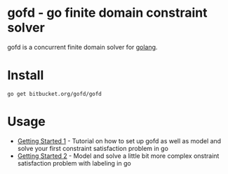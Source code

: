 # gofd - go finite domain constraint solver #

gofd is a concurrent finite domain solver for [golang](http://golang.org/).

# Install #

    go get bitbucket.org/gofd/gofd



# Usage #
* [Getting Started 1](/gofd/gofd/wiki/GettingStarted) - Tutorial on how to set up gofd as well as model and solve your first constraint satisfaction problem in go
* [Getting Started 2](/gofd/gofd/wiki/GettingStartedPart2) - Model and solve a little bit more complex onstraint satisfaction problem with labeling in go